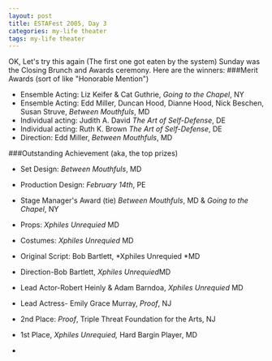 ```yaml
---
layout: post
title: ESTAFest 2005, Day 3
categories: my-life theater
tags: my-life theater
---
```

OK, Let's try this again (The first one got eaten by the system)
Sunday was the Closing Brunch and Awards ceremony.  Here are the winners:
###Merit Awards (sort of like "Honorable Mention")
 * Ensemble Acting: Liz Keifer &amp; Cat Guthrie, *Going to the Chapel*, NY 
 * Ensemble Acting: Edd  Miller, Duncan Hood, Dianne Hood, Nick Beschen, Susan Struve, *Between Mouthfuls*, MD 
 * Individual acting: Judith A. David *The Art of Self-Defense*, DE
 * Individual acting: Ruth K. Brown  *The Art of Self-Defense*, DE 
 * Direction:  Edd Miller, *Between Mouthfuls*, MD</LI></UL>

###Outstanding Achievement (aka, the top prizes)
 * Set Design: *Between Mouthfuls*, MD 
 * Production Design: *February 14th*, PE 
 * Stage Manager's Award (tie) *Between Mouthfuls*, MD &amp; *Going to the Chapel*, NY 
 * Props: *Xphiles Unrequied*  MD 
 * Costumes: *Xphiles Unrequied* MD 
 * Original Script: Bob Bartlett, *Xphiles Unrequied *MD 
 * Direction-Bob Bartlett, *Xphiles Unrequied*MD 
 * Lead Actor-Robert Heinly & Adam Barndoa, *Xphiles Unrequied* MD 
 * Lead Actress- Emily Grace Murray, *Proof*, NJ


 * 2nd Place:  *Proof*, Triple Threat Foundation for the Arts, NJ 
 * 1st Place, *Xphiles Unrequied,* Hard Bargin Player, MD
 * 